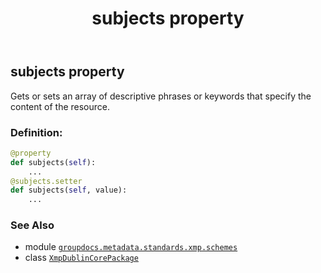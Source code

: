 ﻿---
title: subjects property
second_title: GroupDocs.Metadata for Python via .NET API References
description: 
type: docs
url: /python-net/groupdocs.metadata.standards.xmp.schemes/xmpdublincorepackage/subjects/
is_root: false
weight: 430
---

## subjects property


Gets or sets an array of descriptive phrases or keywords that specify the content of the resource.
### Definition:
```python
@property
def subjects(self):
    ...
@subjects.setter
def subjects(self, value):
    ...
```

### See Also
* module [`groupdocs.metadata.standards.xmp.schemes`](../../)
* class [`XmpDublinCorePackage`](/metadata/python-net/groupdocs.metadata.standards.xmp.schemes/xmpdublincorepackage)
